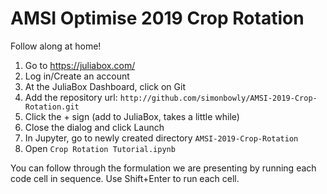 # AMSI Optimise 2019 Crop Rotation

Follow along at home!

1. Go to https://juliabox.com/
2. Log in/Create an account
3. At the JuliaBox Dashboard, click on Git
4. Add the repository url: `http://github.com/simonbowly/AMSI-2019-Crop-Rotation.git`
5. Click the + sign (add to JuliaBox, takes a little while)
6. Close the dialog and click Launch
7. In Jupyter, go to newly created directory `AMSI-2019-Crop-Rotation`
8. Open `Crop Rotation Tutorial.ipynb`

You can follow through the formulation we are presenting by running each code cell in sequence.
Use Shift+Enter to run each cell.
